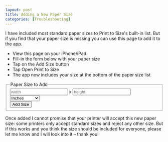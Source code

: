 ```yaml
---
layout: post
title: Adding a New Paper Size
categories: [Troubleshooting]
---
```


I have included most standard paper sizes to Print to Size's built-in list. But if you find that your paper size is missing you can use this page to add it to the app.

* View this page on your iPhone/iPad
* Fill-in the form below with your paper size
* Tap on the Add Size button
* Tap Open Print to Size
* The app now includes your size at the bottom of the paper size list 

<script>
function addPaper() {
    var fields = document.getElementById("customPaperSize").elements;
    var w = fields["width"].value;
    var h = fields["height"].value;
    var unit = fields["unit"].value;
    var url = "print-to-size://x-callback-url/addPaper?w=" + w + "&h=" + h + "&unit=" + unit;
    window.open(url);
    return false;
}
</script>
<form class="uk-form" id="customPaperSize">
    <fieldset data-uk-margin>
        <legend>Paper Size to Add</legend>
        <input type="text" name="width" placeholder="width">
        x
        <input type="text" name="height" placeholder="height">
        <select name="unit">
            <option value="in">Inches</option>
            <option value="cm">Centimeters</option>
        </select>
        <div class="uk-form-row">
            <button class="uk-button-primary" onclick="return addPaper()">Add Size</button>
        </div>
    </fieldset>
</form>

Once added I cannot promise that your printer will accept this new paper size: some printers only accept standard sizes and reject any other size. But if this works and you think the size should be included for everyone, please let me know and I will look into it – thank you!


